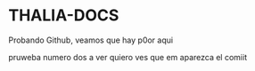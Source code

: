 # THALIA-DOCS

Probando Github, veamos que hay p0or aqui

pruweba numero dos a ver quiero ves que em aparezca el comiit
